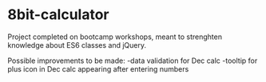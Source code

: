 # 8bit-calculator

Project completed on bootcamp workshops, meant to strenghten knowledge about ES6 classes and jQuery.

Possible improvements to be made:
-data validation for Dec calc
-tooltip for plus icon in Dec calc appearing after entering numbers